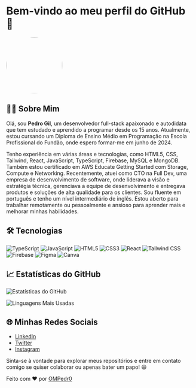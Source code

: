 # Bem-vindo ao meu perfil do GitHub 👋

<img src="https://media.licdn.com/dms/image/D4D03AQELWMF7qB2fkQ/profile-displayphoto-shrink_800_800/0/1678441593546?e=1717027200&v=beta&t=wyFzHtzuI_-PjL9mXz9P5Zde3rNzJllyziSd2xxumV0" width="150" height="150" style="border-radius: 50%;">

## 👨‍💻 Sobre Mim

Olá, sou **Pedro Gil**, um desenvolvedor full-stack apaixonado e autodidata que tem estudado e aprendido a programar desde os 15 anos. Atualmente, estou cursando um Diploma de Ensino Médio em Programação na Escola Profissional do Fundão, onde espero formar-me em junho de 2024.

Tenho experiência em várias áreas e tecnologias, como HTML5, CSS, Tailwind, React, JavaScript, TypeScript, Firebase, MySQL e MongoDB. Também estou certificado em AWS Educate Getting Started com Storage, Compute e Networking. Recentemente, atuei como CTO na Full Dev, uma empresa de desenvolvimento de software, onde liderava a visão e estratégia técnica, gerenciava a equipe de desenvolvimento e entregava produtos e soluções de alta qualidade para os clientes. Sou fluente em português e tenho um nível intermediário de inglês. Estou aberto para trabalhar remotamente ou pessoalmente e ansioso para aprender mais e melhorar minhas habilidades.

## 🛠️ Tecnologias

![TypeScript](https://img.shields.io/badge/TypeScript-3178C6.svg?style=for-the-badge&logo=TypeScript&logoColor=white)
![JavaScript](https://img.shields.io/badge/JavaScript-F7DF1E.svg?style=for-the-badge&logo=JavaScript&logoColor=black)
![HTML5](https://img.shields.io/badge/HTML5-E34F26.svg?style=for-the-badge&logo=HTML5&logoColor=white)
![CSS3](https://img.shields.io/badge/CSS3-1572B6.svg?style=for-the-badge&logo=CSS3&logoColor=white)
![React](https://img.shields.io/badge/React-61DAFB.svg?style=for-the-badge&logo=React&logoColor=black)
![Tailwind CSS](https://img.shields.io/badge/Tailwind%20CSS-06B6D4.svg?style=for-the-badge&logo=Tailwind-CSS&logoColor=white)
![Firebase](https://img.shields.io/badge/Firebase-FFCA28.svg?style=for-the-badge&logo=Firebase&logoColor=black)
![Figma](https://img.shields.io/badge/Figma-F24E1E.svg?style=for-the-badge&logo=Figma&logoColor=white)
![Canva](https://img.shields.io/badge/Canva-00C4CC.svg?style=for-the-badge&logo=Canva&logoColor=white)

## 📈 Estatísticas do GitHub

![Estatísticas do GitHub](https://github-readme-stats.vercel.app/api?username=OMPedr0&show_icons=true&theme=radical)

![Linguagens Mais Usadas](https://github-readme-stats.vercel.app/api/top-langs/?username=OMPedr0&layout=compact&theme=radical)

## 🌐 Minhas Redes Sociais

- [LinkedIn](https://www.linkedin.com/in/ompedr0/)
- [Twitter](https://twitter.com/OMPedr0_)
- [Instagram](https://www.instagram.com/ompedr0_/)

Sinta-se à vontade para explorar meus repositórios e entre em contato comigo se quiser colaborar ou apenas bater um papo! 😄

Feito com ❤️ por [OMPedr0](https://github.com/OMPedr0)
